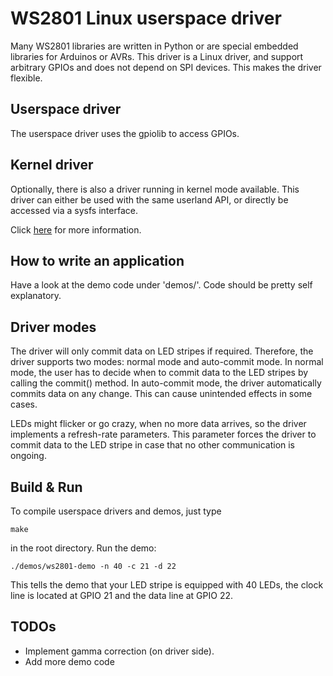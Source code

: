 WS2801 Linux userspace driver
=============================

Many WS2801 libraries are written in Python or are special embedded libraries
for Arduinos or AVRs.  This driver is a Linux driver, and support arbitrary
GPIOs and does not depend on SPI devices.  This makes the driver flexible.

Userspace driver
----------------

The userspace driver uses the gpiolib to access GPIOs.

Kernel driver
-------------

Optionally, there is also a driver running in kernel mode available.  This
driver can either be used with the same userland API, or directly be accessed
via a sysfs interface.

Click [here](kernel/README.md) for more information.

How to write an application
---------------------------

Have a look at the demo code under 'demos/'.  Code should be pretty self explanatory.

Driver modes
------------

The driver will only commit data on LED stripes if required.  Therefore, the
driver supports two modes: normal mode and auto-commit mode.  In normal mode,
the user has to decide when to commit data to the LED stripes by calling the
commit() method.  In auto-commit mode, the driver automatically commits data on
any change.  This can cause unintended effects in some cases.

LEDs might flicker or go crazy, when no more data arrives, so the driver
implements a refresh-rate parameters.  This parameter forces the driver to
commit data to the LED stripe in case that no other communication is ongoing.

Build & Run
-----------

To compile userspace drivers and demos, just type

    make

in the root directory.  Run the demo:

    ./demos/ws2801-demo -n 40 -c 21 -d 22

This tells the demo that your LED stripe is equipped with 40 LEDs, the clock
line is located at GPIO 21 and the data line at GPIO 22.

TODOs
-----

  - Implement gamma correction (on driver side).
  - Add more demo code
